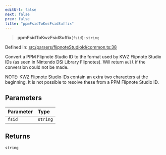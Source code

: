```yaml
---
editUrl: false
next: false
prev: false
title: "ppmFsidToKwzFsidSuffix"
---
```


> **ppmFsidToKwzFsidSuffix**(`fsid`): `string`

Defined in: [src/parsers/flipnoteStudioId/common.ts:38](https://github.com/jaames/flipnote.js/blob/24e772733243f115c3848537efabe6ee9020ad63/src/parsers/flipnoteStudioId/common.ts#L38)

Convert a PPM Flipnote Studio ID to the format used by KWZ Flipnote Studio IDs (as seen in Nintendo DSi Library Flipnotes).
Will return `null` if the conversion could not be made.

NOTE: KWZ Flipnote Studio IDs contain an extra two characters at the beginning. It is not possible to resolve these from a PPM Flipnote Studio ID.

## Parameters

| Parameter | Type |
| :------ | :------ |
| `fsid` | `string` |

## Returns

`string`
